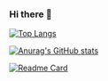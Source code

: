 ### Hi there 👋

[![Top Langs](https://github-readme-stats.vercel.app/api/top-langs/?username=Hiroki-Nakanishi&theme=neon)
](https://github.com/anuraghazra/github-readme-stats)

[![Anurag's GitHub stats](https://github-readme-stats.vercel.app/api?username=Hiroki-Nakanishi&count_private=true&show_icons=true&theme=neon)
](https://github.com/anuraghazra/github-readme-stats)

[![Readme Card](https://github-readme-stats.vercel.app/api/pin/?username=Hiroki-Nakanishi&repo=Hiroki-Nakanishi&show_owner=Hiroki-Nakanishi)
](https://github.com/Hiroki-Nakanishi/Hiroki-Nakanishi)

<!--
**Hiroki-Nakanishi/Hiroki-Nakanishi** is a ✨ _special_ ✨ repository because its `README.md` (this file) appears on your GitHub profile.

Here are some ideas to get you started:

- 🔭 I’m currently working on ...
- 🌱 I’m currently learning ...
- 👯 I’m looking to collaborate on ...
- 🤔 I’m looking for help with ...
- 💬 Ask me about ...
- 📫 How to reach me: ...
- 😄 Pronouns: ...
- ⚡ Fun fact: ...
-->

